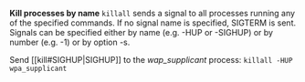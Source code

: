 **Kill processes by name**
`killall` sends a signal to all processes running any of the specified commands.  If no signal name is specified, SIGTERM is sent.
Signals can be specified either by name (e.g.  -HUP or -SIGHUP) or by number (e.g.  -1) or by option -s.

Send [[kill#SIGHUP|SIGHUP]] to the *wap_supplicant* process: `killall -HUP wpa_supplicant`